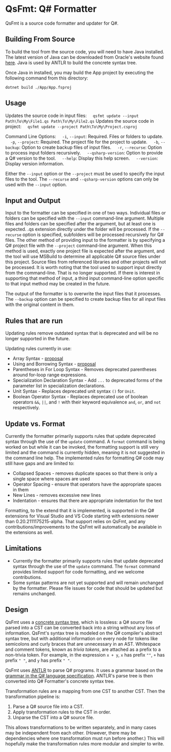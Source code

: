 ﻿# QsFmt: Q# Formatter

QsFmt is a source code formatter and updater for Q#.

## Building From Source

To build the tool from the source code, you will need to have Java installed. The latest version of
Java can be downloaded from Oracle's website found [here](https://www.oracle.com/java/technologies/downloads/).
Java is used by ANTLR to build the concrete syntax tree.

Once Java in installed, you may build the App project by executing the following command from this directory:
```
dotnet build ./App/App.fsproj
```

## Usage

Updates the source code in input files:
&nbsp;&nbsp;&nbsp;&nbsp;`qsfmt update --input Path\To\My\File1.qs Path\To\My\File2.qs`
Updates the source code in project:
&nbsp;&nbsp;&nbsp;&nbsp;`qsfmt update --project Path\To\My\Project.csproj`

Command Line Options:
&nbsp;&nbsp;&nbsp;&nbsp;`-i`, `--input`: Required. Files or folders to update.
&nbsp;&nbsp;&nbsp;&nbsp;`-p`, `--project`: Required. The project file for the project to update.
&nbsp;&nbsp;&nbsp;&nbsp;`-b`, `--backup`: Option to create backup files of input files.
&nbsp;&nbsp;&nbsp;&nbsp;`-r`, `--recurse`: Option to process input folders recursively.
&nbsp;&nbsp;&nbsp;&nbsp;`--qsharp-version`: Option to provide a Q# version to the tool.
&nbsp;&nbsp;&nbsp;&nbsp;`--help`: Display this help screen.
&nbsp;&nbsp;&nbsp;&nbsp;`--version`: Display version information.

Either the `--input` option or the `--project` must be used to specify the input files to the tool.
The `--recurse` and `--qsharp-version` options can only be used with the `--input` option.

## Input and Output
Input to the formatter can be specified in one of two ways.
Individual files or folders can be specified with the `--input` command-line argument.
Multiple files and folders can be specified after the argument, but at least one is expected.
.qs extension directly under the folder will be processed. If the `--recurse` option is
specified, subfolders will be processed recursively for Q# files.
The other method of providing input to the formatter is by specifying a Q# project file
with the `--project` command-line argument. When this method is used, exactly one project file
is expected after the argument, and the tool will use MSBuild to determine all applicable Q# source
files under this project. Source files from referenced libraries and other projects will not be processed.
It is worth noting that the tool used to support input directly from the command-line. That is no
longer supported. If there is interest in supporting that method of input, a third input command-line
option specific to that input method may be created in the future.

The output of the formatter is to overwrite the input files that it processes. The `--backup`
option can be specified to create backup files for all input files with the original content in them.

## Rules that are run

Updating rules remove outdated syntax that is deprecated and will be no longer supported in the future.

Updating rules currently in use:
 - Array Syntax - [proposal](https://github.com/microsoft/qsharp-language/blob/main/Approved/2-enhanced-array-literals.md)
 - Using and Borrowing Syntax - [proposal](https://github.com/microsoft/qsharp-language/blob/main/Approved/1-implicitly-scoped-qubit-allocation.md)
 - Parentheses in For Loop Syntax - Removes deprecated parentheses around for-loop range expressions.
 - Specialization Declaration Syntax - Add `...` to deprecated forms of the parameter list in specialization declarations.
 - Unit Syntax - Replaces deprecated unit syntax `()` for `Unit`.
 - Boolean Operator Syntax - Replaces deprecated use of boolean operators `&&`, `||`, and `!` with
   their keyword equivalence `and`, `or`, and `not` respectively.

## Update vs. Format

Currently the formatter primarily supports rules that update deprecated syntax
through the use of the `update` command. A `format` command is being worked on
but while it can be invoked, the formatting support is still very limited and the command is currently hidden, meaning it is not suggested in the command line help.
The implemented rules for formatting Q# code may still have gaps and are limited to:
 - Collapsed Spaces - removes duplicate spaces so that there is only a single space where spaces are used
 - Operator Spacing - ensure that operators have the appropriate spaces in them
 - New Lines - removes excessive new lines
 - Indentation - ensures that there are appropriate indentation for the text

Formatting, to the extend that it is implemented, is supported in the Q# extensions for Visual Studio and VS Code starting with extensions newer than 0.20.2111175215-alpha. That support relies on QsFmt, and any contributions/improvements to the QsFmt will automatically be available in the extensions as well.  

## Limitations

- Currently the formatter primarily supports rules that update deprecated syntax through
  the use of the `update` command. The `format` command provides limited support for code formatting, and we welcome contributions.
- Some syntax patterns are not yet supported and will remain unchanged by the formatter. Please file issues for code that should be updated but remains unchanged.

## Design

QsFmt uses a [concrete syntax tree](https://en.wikipedia.org/wiki/Parse_tree), which is lossless: a
Q# source file parsed into a CST can be converted back into a string without any loss of information.
QsFmt's syntax tree is modeled on the Q# compiler's abstract syntax tree, but with additional
information on every node for tokens like semicolons and curly braces that are unnecessary in an AST.
Whitespace and comment tokens, known as *trivia tokens*, are attached as a prefix to a non-trivia token.
For example, in the expression `x + y`, `x` has prefix `""`, `+` has prefix `" "`, and `y` has
prefix `" "`.

QsFmt uses [ANTLR](https://www.antlr.org/) to parse Q# programs.
It uses a grammar based on the [grammar in the Q# language specification](https://github.com/microsoft/qsharp-language/tree/main/Specifications/Language/5_Grammar).
ANTLR's parse tree is then converted into Q# Formatter's concrete syntax tree.

Transformation rules are a mapping from one CST to another CST.
Then the transformation pipeline is:

1. Parse a Q# source file into a CST.
2. Apply transformation rules to the CST in order.
3. Unparse the CST into a Q# source file.

This allows transformations to be written separately, and in many cases may be independent from each other.
(However, there may be dependencies where one transformation must run before another.)
This will hopefully make the transformation rules more modular and simpler to write.
